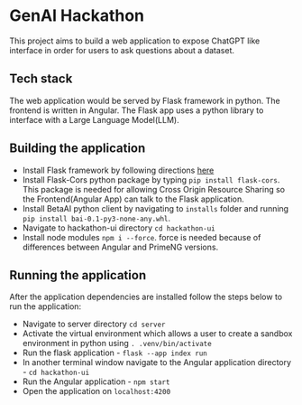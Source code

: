 # GenAI Hackathon

This project aims to build a web application to expose ChatGPT like interface in order for users to ask questions about a dataset.

## Tech stack

The web application would be served by Flask framework in python. The frontend is written in Angular. The Flask app uses a python library to interface with a Large Language Model(LLM).

## Building the application

* Install Flask framework by following directions [here](https://flask.palletsprojects.com/en/3.0.x/installation/)
* Install Flask-Cors python package by typing `pip install flask-cors`. This package is needed for allowing Cross Origin Resource Sharing so the Frontend(Angular App) can talk to the Flask application.
* Install BetaAI python client by navigating to `installs` folder and running `pip install bai-0.1-py3-none-any.whl`.
* Navigate to hackathon-ui directory `cd hackathon-ui`
* Install node modules `npm i --force`. force is needed because of differences between Angular and PrimeNG versions.

## Running the application

After the application dependencies are installed follow the steps below to run the application:
* Navigate to server directory `cd server`
* Activate the virtual environment which allows a user to create a sandbox environment in python using `. .venv/bin/activate`
* Run the flask application - `flask --app index run`
* In another terminal window navigate to the Angular application directory - `cd hackathon-ui`
* Run the Angular application - `npm start`
* Open the application on `localhost:4200`
